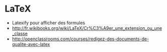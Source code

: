 # LaTeX

* Latexify pour afficher des formules
* http://fr.wikibooks.org/wiki/LaTeX/Cr%C3%A9er_une_extension_ou_une_classe
* http://openclassrooms.com/courses/redigez-des-documents-de-qualite-avec-latex
